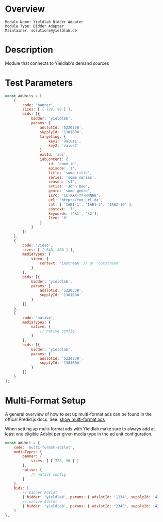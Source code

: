 # Overview

```
Module Name: Yieldlab Bidder Adapter
Module Type: Bidder Adapter
Maintainer: solutions@yieldlab.de
```

# Description

Module that connects to Yieldlab's demand sources

# Test Parameters

```javascript
const adUnits = [
    {
        code: 'banner',
        sizes: [ [ 728, 90 ] ],
        bids: [{
            bidder: 'yieldlab',
            params: {
                adslotId: '5220336',
                supplyId: '1381604',
                targeting: {
                    key1: 'value1',
                    key2: 'value2'
                },
                extId: 'abc',
                iabContent: {
                    id: 'some_id',
                    episode: '1',
                    title: 'some title',
                    series: 'some series',
                    season: 's1',
                    artist: 'John Doe',
                    genre: 'some genre',
                    isrc: 'CC-XXX-YY-NNNNN',
                    url: 'http://foo_url.de',
                    cat: [ 'IAB1-1', 'IAB1-2', 'IAB2-10' ],
                    context: '7',
                    keywords: ['k1', 'k2'],
                    live: '0'
                }
            }
        }]
    },
    {
        code: 'video',
        sizes: [ [ 640, 480 ] ],
        mediaTypes: {
            video: {
                context: 'instream' // or 'outstream'
            }
        },
        bids: [{
            bidder: 'yieldlab',
            params: {
                adslotId: '5220339',
                supplyId: '1381604'
            }
        }]
    },
    {
        code: 'native',
        mediaTypes: {
            native: {
                // native config
            }
        },
        bids: [{
            bidder: 'yieldlab',
            params: {
                adslotId: '5220339',
                supplyId: '1381604'
            }
        }]
    }
];
```

# Multi-Format Setup

A general overview of how to set up multi-format ads can be found in the offical Predid.js docs. See: [show multi-format ads](https://docs.prebid.org/dev-docs/show-multi-format-ads.html)

When setting up multi-format ads with Yieldlab make sure to always add at least one eligible Adslot per given media type in the ad unit configuration.

```javascript
const adUnit = {
    code: 'multi-format-adslot',
    mediaTypes: {
        banner: {
            sizes: [ [ 728, 90 ] ]
        },
        native: {
            // native config
        }
    },
    bids: [
        // banner Adslot
        { bidder: 'yieldlab', params: { adslotId: '1234', supplyId: '42' } },
        // native Adslot
        { bidder: 'yieldlab', params: { adslotId: '2345', supplyId: '42' } }
    ]
};
```
